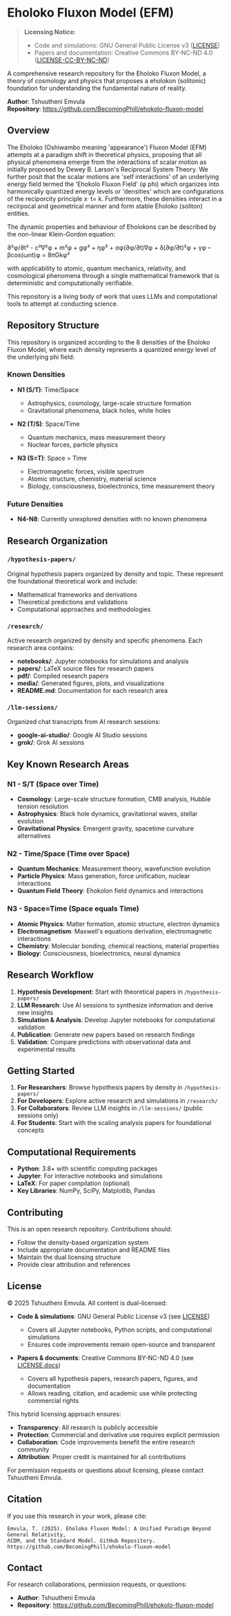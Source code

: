# Eholoko Fluxon Model (EFM)

> **Licensing Notice:**
> - Code and simulations: GNU General Public License v3 ([LICENSE](LICENSE))
> - Papers and documentation: Creative Commons BY-NC-ND 4.0 ([LICENSE-CC-BY-NC-ND](LICENSE-CC-BY-NC-ND))

A comprehensive research repository for the Eholoko Fluxon Model, a theory of cosmology and physics that proposes a eholokon (solitonic) foundation for understanding the fundamental nature of reality.

**Author**: Tshuutheni Emvula  
**Repository**: https://github.com/BecomingPhill/ehokolo-fluxon-model

## Overview

The Eholoko (Oshiwambo meaning 'appearance') Fluxon Model (EFM) attempts at a paradigm shift in theoretical physics, proposing that all physical phenomena emerge from the interactions of scalar motion as initially proposed by Dewey B. Larson's Reciprocal System Theory. We further posit that the scalar motions are 'self interactions' of an underlying energy field termed the 'Ehokolo Fluxon Field' (φ phi) which organizes into harmonically quantized energy levels or 'densities' which are configurations of the reciporcity principle x· t= k. Furthermore, these densities interact in a recirpocal and geometrical manner and form stable Eholoko (soliton) entities.

The dynamic properties and behaviour of Eholokons can be described by the non-linear Klein-Gordon equation:

∂²φ/∂t² - c²∇²φ + m²φ + gφ³ + ηφ⁵ + αφ(∂φ/∂t)∇φ + δ(∂φ/∂t)²φ + γφ – βcos(ωnt)φ = 8πGkφ²

with applicability to atomic, quantum mechanics, relativity, and cosmological phenomena through a single mathematical framework that is deterministic and computationally verifiable.

This repository is a living body of work that uses LLMs and computational tools to attempt at conducting science. 

## Repository Structure

This repository is organized according to the 8 densities of the Eholoko Fluxon Model, where each density represents a quantized energy level of the underlying phi field:

### Known Densities

- **N1 (S/T)**: Time/Space 
  - Astrophysics, cosmology, large-scale structure formation
  - Gravitational phenomena, black holes, white holes

- **N2 (T/S)**: Space/Time 
  - Quantum mechanics, mass measurement theory
  - Nuclear forces, particle physics

- **N3 (S=T)**: Space = Time
  - Electromagnetic forces, visible spectrum
  - Atomic structure, chemistry, material science
  - Biology, consciousness, bioelectronics, time measurement theory

### Future Densities

- **N4-N8**: Currently unexplored densities with no known phenomena

## Research Organization

### `/hypothesis-papers/`
Original hypothesis papers organized by density and topic. These represent the foundational theoretical work and include:
- Mathematical frameworks and derivations
- Theoretical predictions and validations
- Computational approaches and methodologies

### `/research/`
Active research organized by density and specific phenomena. Each research area contains:
- **notebooks/**: Jupyter notebooks for simulations and analysis
- **papers/**: LaTeX source files for research papers
- **pdf/**: Compiled research papers
- **media/**: Generated figures, plots, and visualizations
- **README.md**: Documentation for each research area

### `/llm-sessions/`
Organized chat transcripts from AI research sessions:
- **google-ai-studio/**: Google AI Studio sessions
- **grok/**: Grok AI sessions

## Key Known Research Areas

### N1 - S/T (Space over Time)
- **Cosmology**: Large-scale structure formation, CMB analysis, Hubble tension resolution
- **Astrophysics**: Black hole dynamics, gravitational waves, stellar evolution
- **Gravitational Physics**: Emergent gravity, spacetime curvature alternatives

### N2 - Time/Space (Time over Space)
- **Quantum Mechanics**: Measurement theory, wavefunction evolution
- **Particle Physics**: Mass generation, force unification, nuclear interactions
- **Quantum Field Theory**: Ehokolon field dynamics and interactions

### N3 - Space=Time (Space equals Time)
- **Atomic Physics**: Matter formation, atomic structure, electron dynamics
- **Electromagnetism**: Maxwell's equations derivation, electromagnetic interactions
- **Chemistry**: Molecular bonding, chemical reactions, material properties
- **Biology**: Consciousness, bioelectronics, neural dynamics

## Research Workflow

1. **Hypothesis Development**: Start with theoretical papers in `/hypothesis-papers/`
2. **LLM Research**: Use AI sessions to synthesize information and derive new insights
3. **Simulation & Analysis**: Develop Jupyter notebooks for computational validation 
4. **Publication**: Generate new papers based on research findings
5. **Validation**: Compare predictions with observational data and experimental results

## Getting Started

1. **For Researchers**: Browse hypothesis papers by density in `/hypothesis-papers/`
2. **For Developers**: Explore active research and simulations in `/research/`
3. **For Collaborators**: Review LLM insights in `/llm-sessions/` (public sessions only)
4. **For Students**: Start with the scaling analysis papers for foundational concepts

## Computational Requirements

- **Python**: 3.8+ with scientific computing packages
- **Jupyter**: For interactive notebooks and simulations
- **LaTeX**: For paper compilation (optional)
- **Key Libraries**: NumPy, SciPy, Matplotlib, Pandas

## Contributing

This is an open research repository. Contributions should:
- Follow the density-based organization system
- Include appropriate documentation and README files
- Maintain the dual licensing structure
- Provide clear attribution and references

## License

© 2025 Tshuutheni Emvula. All content is dual-licensed:

- **Code & simulations**: GNU General Public License v3 (see [LICENSE](LICENSE))
  - Covers all Jupyter notebooks, Python scripts, and computational simulations
  - Ensures code improvements remain open-source and transparent
  
- **Papers & documents**: Creative Commons BY-NC-ND 4.0 (see [LICENSE.docs](LICENSE.docs))
  - Covers all hypothesis papers, research papers, figures, and documentation
  - Allows reading, citation, and academic use while protecting commercial rights

This hybrid licensing approach ensures:
- **Transparency**: All research is publicly accessible
- **Protection**: Commercial and derivative use requires explicit permission
- **Collaboration**: Code improvements benefit the entire research community
- **Attribution**: Proper credit is maintained for all contributions

For permission requests or questions about licensing, please contact Tshuutheni Emvula.

## Citation

If you use this research in your work, please cite:

```
Emvula, T. (2025). Eholoko Fluxon Model: A Unified Paradigm Beyond General Relativity, 
ΛCDM, and the Standard Model. GitHub Repository. 
https://github.com/BecomingPhill/ehokolo-fluxon-model
```

## Contact

For research collaborations, permission requests, or questions:
- **Author**: Tshuutheni Emvula
- **Repository**: https://github.com/BecomingPhill/ehokolo-fluxon-model 